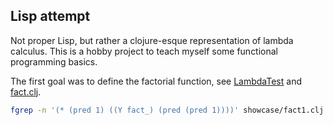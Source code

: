## Lisp attempt

Not proper Lisp, but rather a clojure-esque representation of lambda calculus. This is a hobby project to teach myself some functional programming basics.

The first goal was to define the factorial function, see [LambdaTest](https://github.com/h908714124/lisp-attempt/blob/master/src/test/java/com/mypack/eval/LambdaTest.java) and [fact.clj](https://github.com/h908714124/lisp-attempt/blob/master/src/clj/fact.clj).

````sh
fgrep -n '(* (pred 1) ((Y fact_) (pred (pred 1))))' showcase/fact1.clj
````

